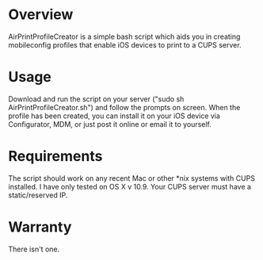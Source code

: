 # Overview

AirPrintProfileCreator is a simple bash script which aids you in creating mobileconfig profiles that enable iOS devices to print to a CUPS server.

# Usage

Download and run the script on your server ("sudo sh AirPrintProfileCreator.sh") and follow the prompts on screen. When the profile has been created, you can install it on your iOS device via Configurator, MDM, or just post it online or email it to yourself.

# Requirements

The script should work on any recent Mac or other *nix systems with CUPS installed. I have only tested on OS X v 10.9. Your CUPS server must have a static/reserved IP.

# Warranty

There isn't one.
